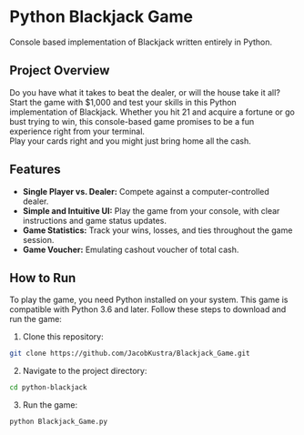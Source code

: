 # Python Blackjack Game

Console based implementation of Blackjack written entirely in Python.

## Project Overview

Do you have what it takes to beat the dealer, or will the house take it all? Start the game with $1,000 and test your skills in this Python implementation of Blackjack. Whether you hit 21 and acquire a fortune or go bust trying to win, this console-based game promises to be a fun experience right from your terminal. <br>
Play your cards right and you might just bring home all the cash.

## Features

- **Single Player vs. Dealer:** Compete against a computer-controlled dealer.
- **Simple and Intuitive UI:** Play the game from your console, with clear instructions and game status updates.
- **Game Statistics:** Track your wins, losses, and ties throughout the game session.
- **Game Voucher:** Emulating cashout voucher of total cash.

## How to Run

To play the game, you need Python installed on your system. This game is compatible with Python 3.6 and later. Follow these steps to download and run the game:

1. Clone this repository:
  ```bash
  git clone https://github.com/JacobKustra/Blackjack_Game.git
  ```
2. Navigate to the project directory:
  ```bash
  cd python-blackjack
  ```
3. Run the game:
  ```bash
  python Blackjack_Game.py
  ```
